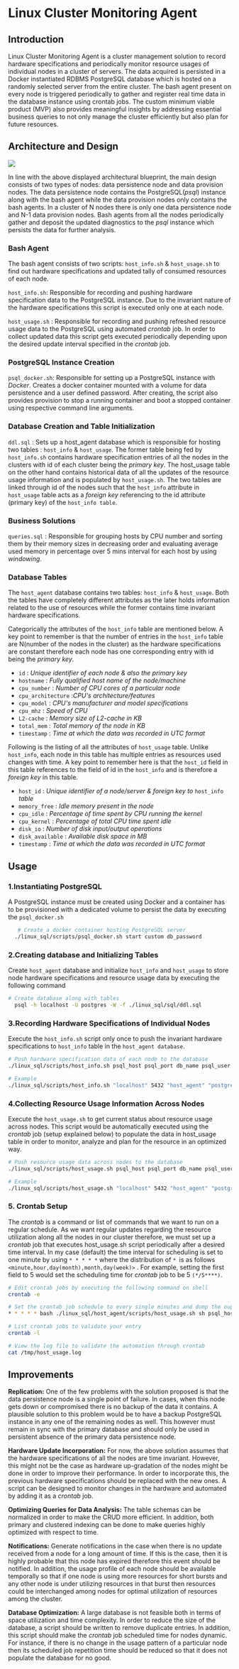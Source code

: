 ﻿# Linux Cluster Monitoring Agent
## Introduction
Linux Cluster Monitoring Agent is a cluster management solution to record hardware specifications and periodically monitor resource usages of individual nodes in a cluster of servers. The data acquired is persisted in a Docker instantiated RDBMS PostgreSQL database which is hosted on a randomly selected server from the entire cluster. The bash agent present on every node is triggered periodically to gather and register real time data in the database instance using crontab jobs. The custom minimum viable product (MVP) also provides meaningful insights by addressing essential business queries to not only manage the cluster efficiently but also plan for future resources.

## Architecture and Design
![](https://github.com/jarviscanada/jarvis_data_eng_ahmad/blob/master/linux_sql/assets/Linux_agent_architecture.png)

In line with the above displayed architectural blueprint, the main design consists of two types of nodes: data persistence node and data provision nodes. The data persistence node contains the PostgreSQL(*psql*) instance along with the bash agent while the data provision nodes only contains the bash agents. In a cluster of N nodes there is only one data persistence node and N-1 data provision nodes. Bash agents from all the nodes periodically gather and deposit the updated diagnostics to the *psql* instance which persists the data for further analysis.
### Bash Agent
The bash agent consists of two scripts: `host_info.sh` & `host_usage.sh` to find out hardware specifications and updated tally of consumed resources of each node.

`host_info.sh`: Responsible for recording and pushing hardware specification data to the PostgreSQL instance. Due to the invariant nature of the hardware specifications this script is executed only one at each node.

`host_usage.sh` : Responsible for recording and pushing refreshed resource usage data to the PostgreSQL using automated *crontab* job. In order to collect updated data this script gets executed periodically depending upon the desired update interval specified in the *crontab* job.

### PostgreSQL Instance Creation

`psql_docker.sh`: Responsible for setting up a PostgreSQL instance with *Docker*. Creates a docker container mounted with a volume for data persistence and a user defined password. After creating, the script also provides provision to stop a running container and boot a stopped container using respective command line arguments.

### Database Creation and Table Initialization

`ddl.sql` : Sets up a host_agent database which is responsible for hosting two tables : `host_info` & `host_usage`. The former table being fed by `host_info.sh` contains hardware specification entries of all the nodes in the clusters with id of each cluster being the *primary key*. The host_usage table on the other hand contains historical data of all the updates of the resource usage information and is populated by `host_usage.sh`. The two tables are linked through id of the nodes such that the `host_info` attribute in `host_usage` table acts as a *foreign key* referencing to the id attribute (primary key) of the `host_info table`.

### Business Solutions

`queries.sql` : Responsible for grouping hosts by CPU number and sorting them by their memory sizes in decreasing order and evaluating average used memory in percentage over 5 mins interval for each host by using *windowing*.
### Database Tables

The `host_agent` database contains two tables: `host_info` & `host_usage`. Both the tables have completely different attributes as the later holds information related to the use of resources while the former contains time invariant hardware specifications.

Categorically the attributes of the `host_info` table are mentioned below. A key point to remember is that the number of entries in the `host_info` table are N(number of the nodes in the cluster) as the hardware specifications are constant therefore each node has one corresponding entry with id being the *primary key*.


 * `id` : *Unique identifier of each node & also the primary key*
* `hostname` :   *Fully qualified host name of the node/machine*
* `cpu_number` : *Number of CPU cores of a particular node*   
* `cpu_architecture` :*CPU's architecture/features*
* `cpu_model` : *CPU's manufacturer and model specifications*
* `cpu_mhz` :  *Speed of CPU*
* `L2-cache` : *Memory size of L2-cache in KB*
* `total_mem` : *Total memory of the node in KB*
* `timestamp` : *Time at which the data was recorded in UTC format*

Following is the listing of all the attributes of `host_usage` table. Unlike `host_info`, each node in this table has multiple entries as resources used changes with time. A key point to remember here is that the `host_id` field in this table references to the field of id in the `host_info` and is therefore a *foreign key* in this table.

* `host_id` : *Unique identifier of a node/server & foreign key to* `host_info` *table*
* `memory_free` : *Idle memory present in the node*
 * `cpu_idle` :  *Percentage of time spent by CPU running the kernel*
* `cpu_kernel` : *Percentage of total CPU time spent idle*
* `disk_io` : *Number of disk input/output operations*
* `disk_available` : *Available disk space in MB*
* `timestamp` : *Time at which the data was recorded in UTC format*

## Usage

### 1.Instantiating PostgreSQL

A PostgreSQL instance must be created using Docker and a container has to be provisioned with a dedicated volume to persist the data by executing the `psql_docker.sh`
```bash
   # Create a docker container hosting PostgreSQL server
  ./linux_sql/scripts/psql_docker.sh start custom db_password
```

### 2.Creating database and Initializing Tables

Create `host_agent` database and initialize `host_info` and `host_usage` to store node hardware specifications and resource usage data by executing the following command
```bash
# Create database along with tables
  psql -h localhost -U postgres -W -f ./linux_sql/sql/ddl.sql
```

### 3.Recording Hardware Specifications of Individual Nodes

Execute the `host_info.sh` script only once to push the invariant hardware specifications to `host_info` table in the `host_agent database`.
```bash
# Push hardware specification data of each node to the database
./linux_sql/scripts/host_info.sh psql_host psql_port db_name psql_user psql_password

# Example
./linux_sql/scripts/host_info.sh "localhost" 5432 "host_agent" "postgres" "mypassword"
```


### 4.Collecting Resource Usage Information Across Nodes

Execute the `host_usage.sh` to get current status about resource usage across nodes. This script would be automatically executed using the *crontab* job (setup explained below) to populate the data in host_usage table in order to monitor, analyze and plan for the resource in an optimized way.
```bash
# Push resource usage data across nodes to the database
./linux_sql/scripts/host_usage.sh psql_host psql_port db_name psql_user psql_password

# Example
./linux_sql/scripts/host_usage.sh "localhost" 5432 "host_agent" "postgres" "mypassword"
```

### 5. Crontab Setup

The *crontab* is a command or list of commands that we want to run on a regular schedule. As we want regular updates regarding the resource utilization along all the nodes in our cluster therefore, we must set up a *crontab* job that executes host_usage.sh script periodically after a desired time interval. In my case (default) the time interval for scheduling is set to one minute by using `* * * * *` where the distribution of `* `is as follows `<minute,hour,day(month),month,day(week)>` . For example, setting the first field to 5 would set the scheduling time for *crontab* job to be 5 `(*/5****)`.
```bash
# Edit crontab jobs by executing the following command on shell
crontab -e

# Set the crontab job schedule to every single minutes and dump the ouput to a log file
* * * * * bash ./linux_sql/host_agent/scripts/host_usage.sh sh psql_host psql_port db_name psql_user psql_password  > /tmp/host_usage.log

# List crontab jobs to validate your entry
crontab -l

# View the log file to validate the automation through crontab
cat /tmp/host_usage.log
```
## Improvements

**Replication:** One of the few problems with the solution proposed is that the data persistence node is a single point of failure. In cases, when this node gets down or compromised there is no backup of the data it contains. A plausible solution to this problem would be to have a backup PostgreSQL instance in any one of the remaining nodes as well. This however must remain in sync with the primary database and should only be used in persistent absence of the primary data persistence node.

**Hardware Update Incorporation:** For now, the above solution assumes that the hardware specifications of all the nodes are time invariant. However, this might not be the case as hardware up-gradation of the nodes might be done in order to improve their performance. In order to incorporate this, the previous hardware specifications should be replaced with the new ones. A script can be designed to monitor changes in the hardware and automated by adding it as a *crontab* job.

**Optimizing Queries for Data Analysis:** The table schemas can be normalized in order to make the CRUD more efficient. In addition, both primary and clustered indexing can be done to make queries highly optimized with respect to time.

**Notifications:** Generate notifications in the case when there is no update received from a node for a long amount of time. If this is the case, then it is highly probable that this node has expired therefore this event should be notified. In addition, the usage profile of each node should be available temporally so that if one node is using more resources for short bursts and any other node is under utilizing resources in that burst then resources could be interchanged among nodes for optimal utilization of resources among the cluster.

**Database Optimization:** A large database is not feasible both in terms of space utilization and time complexity. In order to reduce the size of the database, a script should be written to remove duplicate entries. In addition, this script should make the *crontab* job scheduled time for nodes dynamic. For instance, if there is no change in the usage pattern of a particular node then its scheduled job repetition time should be reduced so that it does not populate the database for no good.
